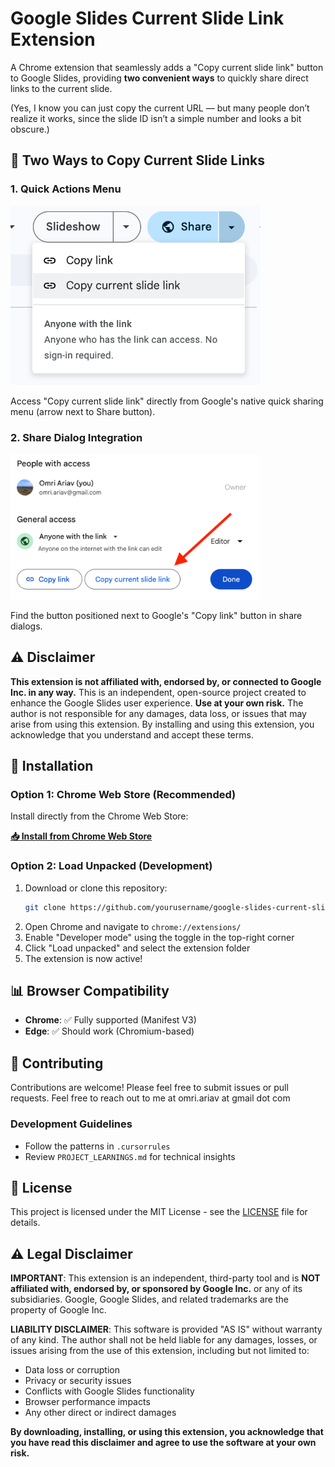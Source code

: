 # Google Slides Current Slide Link Extension

A Chrome extension that seamlessly adds a "Copy current slide link" button to Google Slides, providing **two convenient ways** to quickly share direct links to the current slide.

(Yes, I know you can just copy the current URL — but many people don’t realize it works, since the slide ID isn’t a simple number and looks a bit obscure.)
 
## 🎯 Two Ways to Copy Current Slide Links

### 1. Quick Actions Menu 
<img src="screenshot2.png" alt="Quick Actions Menu Integration" width="400">

Access "Copy current slide link" directly from Google's native quick sharing menu (arrow next to Share button).

### 2. Share Dialog Integration  
<img src="screenshot.png" alt="Share Dialog Integration" width="400">

Find the button positioned next to Google's "Copy link" button in share dialogs.

## ⚠️ Disclaimer
**This extension is not affiliated with, endorsed by, or connected to Google Inc. in any way.** This is an independent, open-source project created to enhance the Google Slides user experience.
**Use at your own risk.** The author is not responsible for any damages, data loss, or issues that may arise from using this extension. By installing and using this extension, you acknowledge that you understand and accept these terms.

## 🚀 Installation

### Option 1: Chrome Web Store (Recommended)
Install directly from the Chrome Web Store:

**[📥 Install from Chrome Web Store](https://chromewebstore.google.com/detail/google-slides-current-sli/iifbobbbmgboednjjnlegdbpgdgpldfl)**

### Option 2: Load Unpacked (Development)
1. Download or clone this repository:
   ```bash
   git clone https://github.com/yourusername/google-slides-current-slide-link.git
   ```
2. Open Chrome and navigate to `chrome://extensions/`
3. Enable "Developer mode" using the toggle in the top-right corner
4. Click "Load unpacked" and select the extension folder
5. The extension is now active!

## 📊 Browser Compatibility
- **Chrome**: ✅ Fully supported (Manifest V3)
- **Edge**: ✅ Should work (Chromium-based)

## 🤝 Contributing
Contributions are welcome! Please feel free to submit issues or pull requests.
Feel free to reach out to me at omri.ariav at gmail dot com

### Development Guidelines
- Follow the patterns in `.cursorrules`
- Review `PROJECT_LEARNINGS.md` for technical insights

## 📄 License

This project is licensed under the MIT License - see the [LICENSE](LICENSE) file for details.

## ⚠️ Legal Disclaimer

**IMPORTANT**: This extension is an independent, third-party tool and is **NOT affiliated with, endorsed by, or sponsored by Google Inc.** or any of its subsidiaries. Google, Google Slides, and related trademarks are the property of Google Inc.

**LIABILITY DISCLAIMER**: This software is provided "AS IS" without warranty of any kind. The author shall not be held liable for any damages, losses, or issues arising from the use of this extension, including but not limited to:
- Data loss or corruption
- Privacy or security issues  
- Conflicts with Google Slides functionality
- Browser performance impacts
- Any other direct or indirect damages

**By downloading, installing, or using this extension, you acknowledge that you have read this disclaimer and agree to use the software at your own risk.**
